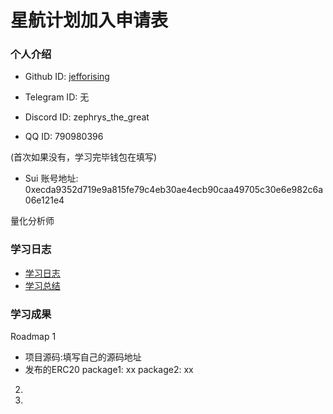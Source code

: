 # 星航计划加入申请表

### 个人介绍

* Github ID: [jefforising](https://github.com/birchwork)

* Telegram ID: 无

* Discord ID: zephrys_the_great

* QQ ID: 790980396

(首次如果没有，学习完毕钱包在填写)
* Sui 账号地址: 0xecda9352d719e9a815fe79c4eb30ae4ecb90caa49705c30e6e982c6a06e121e4

量化分析师

### 学习日志

- [学习日志](journal.md)
- [学习总结](summary.md)

### 学习成果

Roadmap  1  
- 项目源码:填写自己的源码地址
- 发布的ERC20
package1: xx
package2: xx


2.


3. 

